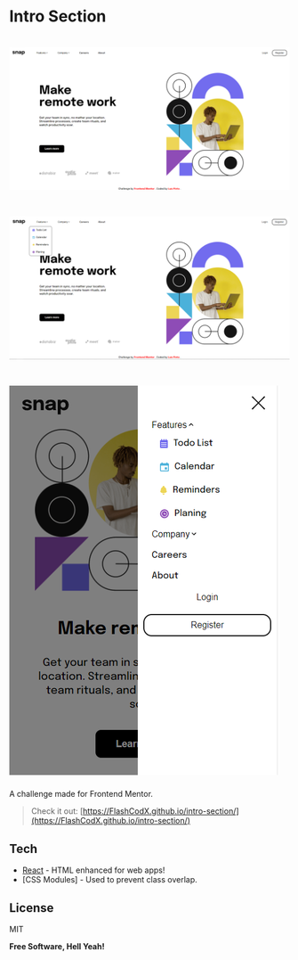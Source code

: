 # Intro Section

# ![preview](./src/assets/screenshot.png)

# ![preview](./src/assets/screenshot2.png)

# ![preview](./src/assets/screenshot3.png)

A challenge made for Frontend Mentor.

> Check it out: [https://FlashCodX.github.io/intro-section/](https://FlashCodX.github.io/intro-section/)

## Tech

- [React] - HTML enhanced for web apps!
- [CSS Modules] - Used to prevent class overlap.

## License

MIT

**Free Software, Hell Yeah!**

[react]: https://reactjs.org/
